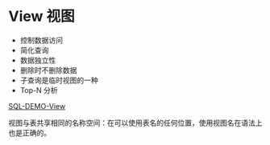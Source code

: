 # View 视图

- 控制数据访问
- 简化查询
- 数据独立性
- 删除时不删除数据
- 子查询是临时视图的一种
- Top-N 分析

[SQL-DEMO-View](../../sql_demo/ddl/view.sql)

视图与表共享相同的名称空间：在可以使用表名的任何位置，使用视图名在语法上也是正确的。


